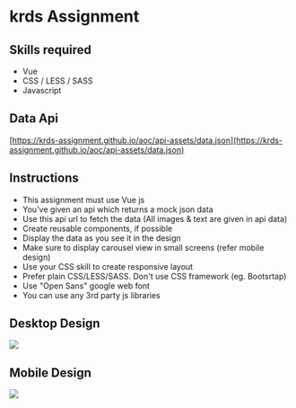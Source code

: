 # krds Assignment

## Skills required

- Vue
- CSS / LESS / SASS
- Javascript

## Data Api

[https://krds-assignment.github.io/aoc/api-assets/data.json](https://krds-assignment.github.io/aoc/api-assets/data.json)

## Instructions

- This assignment must use Vue js
- You've given an api which returns a mock json data
- Use this api url to fetch the data
  (All images & text are given in api data)
- Create reusable components, if possible
- Display the data as you see it in the design
- Make sure to display carousel view in small screens
  (refer mobile design)
- Use your CSS skill to create responsive layout
- Prefer plain CSS/LESS/SASS. Don't use CSS framework (eg. Bootsrtap)
- Use "Open Sans" google web font
- You can use any 3rd party js libraries

## Desktop Design

![](./working-files/desktop.png)

## Mobile Design

![](./working-files/mobile.png)
